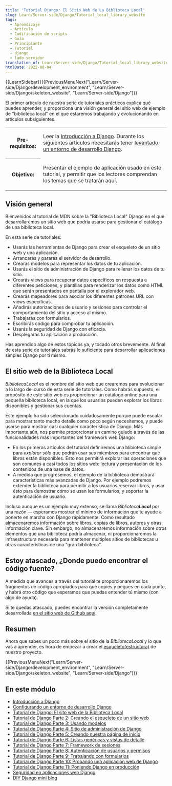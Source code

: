 ```yaml
---
title: 'Tutorial Django: El Sitio Web de La Biblioteca Local'
slug: Learn/Server-side/Django/Tutorial_local_library_website
tags:
  - Aprendizaje
  - Artículo
  - Codificación de scripts
  - Guía
  - Principiante
  - Tutorial
  - django
  - lado servidor
translation_of: Learn/Server-side/Django/Tutorial_local_library_website
htmlDate: 2022-08-04
---
```

{{LearnSidebar}}{{PreviousMenuNext("Learn/Server-side/Django/development_environment", "Learn/Server-side/Django/skeleton_website", "Learn/Server-side/Django")}}

El primer artículo de nuestra serie de tutoriales prácticos explica qué puedes aprender, y proporciona una visión general del sitio web de ejemplo de "biblioteca local" en el que estaremos trabajando y evolucionando en artículos subsiguientes.

<table>
  <tbody>
    <tr>
      <th scope="row">Pre-requisitos:</th>
      <td>
        <p>
          Leer la
          <a
            href="https://developer.mozilla.org/es/docs/Learn/Server-side/Django/Introducci%C3%B3n"
            >Introducción a Django</a
          >. Durante los siguientes artículos necesitarás tener
          <a
            href="https://developer.mozilla.org/es/docs/Learn/Server-side/Django/development_environment"
            >levantado un entorno de desarrollo Django</a
          >.
        </p>
      </td>
    </tr>
    <tr>
      <th scope="row">Objetivo:</th>
      <td>
        <p>
          Presentar el ejemplo de aplicación usado en este tutorial, y permitir
          que los lectores comprendan los temas que se tratarán aquí.
        </p>
      </td>
    </tr>
  </tbody>
</table>

## Visión general

Bienvenidos al tutorial de MDN sobre la "Biblioteca Local" Django en el que desarrollaremos un sitio web que podría usarse para gestionar el catálogo de una biblioteca local.

En esta serie de tutoriales:

- Usarás las herramientas de Django para crear el esqueleto de un sitio web y una aplicación.
- Arrancarás y pararás el servidor de desarrollo.
- Crearás modelos para representar los datos de tu aplicación.
- Usarás el sitio de administración de Django para rellenar los datos de tu sitio.
- Crearás views para recuperar datos específicos en respuesta a diferentes peticiones, y plantillas para renderizar los datos como HTML que serán presentados en pantalla por el explorador web.
- Crearás mapeadores para asociar los diferentes patrones URL con views específicas.
- Añadirás autorizaciones de usuario y sesiones para controlar el comportamiento del sitio y acceso al mismo.
- Trabajarás con formularios.
- Escribirás código para comprobar tu aplicación.
- Usarás la seguridad de Django con eficacia.
- Desplegarás tu aplicación a producción.

Has aprendido algo de estos tópicos ya, y tocado otros brevemente. Al final de esta serie de tutoriales sabrás lo suficiente para desarrollar aplicaciones simples Django por tí mismo.

## El sitio web de la Biblioteca Local

_BibliotecaLocal_ es el nombre del sitio web que crearemos para evolucionar a lo largo del curso de esta serie de tutoriales. Como habrás supuesto, el propósito de este sitio web es proporcionar un catálogo online para una pequeña biblioteca local, en la que los usuarios pueden explorar los libros disponibles y gestionar sus cuentas.

Este ejemplo ha sido seleccionado cuidadosamente porque puede escalar para mostrar tanto mucho detalle como poco según necesitemos, y puede usarse para mostrar casi cualquier característica de Django. Más importante aún, nos permite proporcionar un camino guiado a través de las funcionalidades más importantes del framework web Django:

- En los primeros artículos del tutorial definiremos una blibioteca simple para _explorar sólo_ que podrán usar sus miembros para encontrar qué libros están disponibles. Esto nos permitirá explorar las operaciones que son comunes a casi todos los sitios web: lectura y presentación de los contenidos de una base de datos.
- A medida que progresemos, el ejemplo de la biblioteca demostrará características más avanzadas de Django. Por ejemplo podremos extender la biblioteca para permitir a los usuarios reservar libros, y usar ésto para demostrar cómo se usan los formularios, y soportar la autenticación de usuario.

Incluso aunque es un ejemplo muy extenso, se llama _Biblioteca**Local**_ por una razón — esperamos mostrar el mínimo de información que te ayude a ponerte en marcha con Django rápidamente. Como resultado almacenaremos información sobre libros, copias de libros, autores y otras información clave. Sin embargo, no almacenaremos información sobre otros elementos que una biblioteca podría almacenar, ni proporcionaremos la infraestructura necesaría para mantener multiples sitios de bibliotecas u otras características de una "gran biblioteca".

## Estoy atascado, ¿Donde puedo encontrar el código fuente?

A medida que avances a través del tutorial te proporcionaremos los fragmentos de código apropiados para que copies y pegues en cada punto, y habrá otro código que esperamos que puedas entender tú mismo (con algo de ayuda).

Si te quedas atascado, puedes encontrar la versión completamente desarrollada [en el sitio web de Github aquí](https://github.com/mdn/django-locallibrary-tutorial).

## Resumen

Ahora que sabes un poco más sobre el sitio de la _BibliotecaLocal_ y lo que vas a aprender, es hora de empezar a crear el [esqueleto(estructura)](/es/docs/Learn/Server-side/Django/skeleton_website) de nuestro proyecto.

{{PreviousMenuNext("Learn/Server-side/Django/development_environment", "Learn/Server-side/Django/skeleton_website", "Learn/Server-side/Django")}}

## En este módulo

- [Introducción a Django](/es/docs/Learn/Server-side/Django/Introducción)
- [Configurando un entorno de desarrollo Django](/es/docs/Learn/Server-side/Django/development_environment)
- [Tutorial de Django: El sito web de la Biblioteca Local](/es/docs/Learn/Server-side/Django/Tutorial_local_library_website)
- [Tutorial de Django Parte 2: Creando el esqueleto de un sitio web](/es/docs/Learn/Server-side/Django/skeleton_website)
- [Tutorial de Django Parte 3: Usando modelos](/es/docs/Learn/Server-side/Django/Models)
- [Tutorial de Django Parte 4: Sitio de administración de Django](/es/docs/Learn/Server-side/Django/Admin_site)
- [Tutorial de Django Parte 5: Creando nuestra página de inicio](/es/docs/Learn/Server-side/Django/Home_page)
- [Tutorial de Django Parte 6: Listas genéricas y vistas de detalle](/es/docs/Learn/Server-side/Django/Generic_views)
- [Tutorial de Django Parte 7: Framework de sesiones](/es/docs/Learn/Server-side/Django/Sessions)
- [Tutorial de Django Parte 8: Autenticación de usuarios y permisos](/es/docs/Learn/Server-side/Django/Authentication)
- [Tutorial de Django Parte 9: Trabajando con formularios](/es/docs/Learn/Server-side/Django/Forms)
- [Tutorial de Django Parte 10: Probando una aplicación web de Django](/es/docs/Learn/Server-side/Django/Testing)
- [Tutorial de Django Parte 11: Poniendo Django en producción](/es/docs/Learn/Server-side/Django/Deployment)
- [Seguridad en aplicaciones web Django](/es/docs/Learn/Server-side/Django/web_application_security)
- [DIY Django mini blog](/es/docs/Learn/Server-side/Django/django_assessment_blog)
